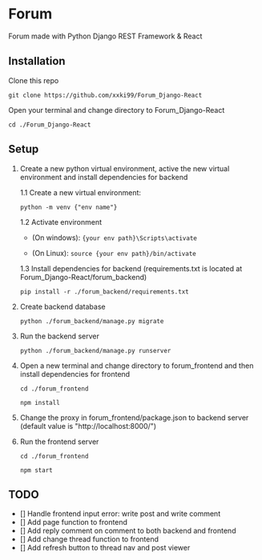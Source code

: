 # Forum
 Forum made with Python Django REST Framework & React
 
## Installation
Clone this repo

`git clone https://github.com/xxki99/Forum_Django-React`

Open your terminal and change directory to Forum_Django-React

`cd ./Forum_Django-React`

## Setup

 1. Create a new python virtual environment, active the new virtual environment and install dependencies for backend
 
    1.1 Create a new virtual environment: 
    
    `python -m venv {"env name"}`
    
    1.2 Activate environment
    
     - (On windows): `{your env path}\Scripts\activate`
     
     - (On Linux): `source {your env path}/bin/activate`
    
    
    
    1.3 Install dependencies for backend (requirements.txt is located at Forum_Django-React/forum_backend)
    
    `pip install -r ./forum_backend/requirements.txt`
 
 2. Create backend database

    `python ./forum_backend/manage.py migrate`
    
 3. Run the backend server
 
    `python ./forum_backend/manage.py runserver`
    
 4. Open a new terminal and change directory to forum_frontend and then install dependencies for frontend
 
    `cd ./forum_frontend`
    
    `npm install`
    

    
 5. Change the proxy in forum_frontend/package.json to backend server (default value is "http://localhost:8000/")
 
 
    
 6. Run the frontend server
 
    `cd ./forum_frontend`
    
    `npm start`

## TODO
-  [] Handle frontend input error: write post and write comment
-  [] Add page function to frontend
-  [] Add reply comment on comment to both backend and frontend
-  [] Add change thread function to frontend
-  [] Add refresh button to thread nav and post viewer
 
